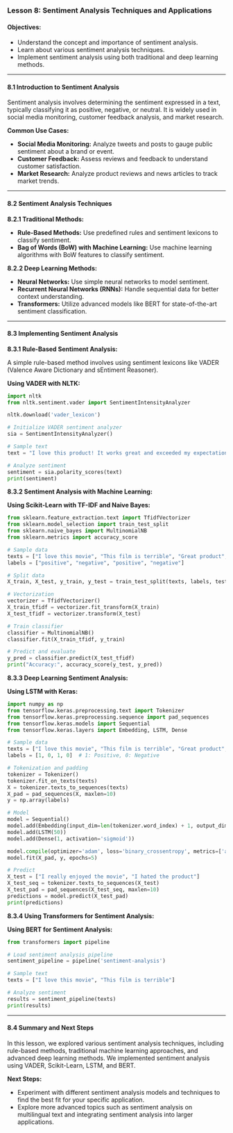 ### Lesson 8: Sentiment Analysis Techniques and Applications

#### Objectives:

- Understand the concept and importance of sentiment analysis.
- Learn about various sentiment analysis techniques.
- Implement sentiment analysis using both traditional and deep learning methods.

---

#### 8.1 Introduction to Sentiment Analysis

Sentiment analysis involves determining the sentiment expressed in a text, typically classifying it as positive, negative, or neutral. It is widely used in social media monitoring, customer feedback analysis, and market research.

**Common Use Cases:**

- **Social Media Monitoring:** Analyze tweets and posts to gauge public sentiment about a brand or event.
- **Customer Feedback:** Assess reviews and feedback to understand customer satisfaction.
- **Market Research:** Analyze product reviews and news articles to track market trends.

---

#### 8.2 Sentiment Analysis Techniques

**8.2.1 Traditional Methods:**

- **Rule-Based Methods:** Use predefined rules and sentiment lexicons to classify sentiment.
- **Bag of Words (BoW) with Machine Learning:** Use machine learning algorithms with BoW features to classify sentiment.

**8.2.2 Deep Learning Methods:**

- **Neural Networks:** Use simple neural networks to model sentiment.
- **Recurrent Neural Networks (RNNs):** Handle sequential data for better context understanding.
- **Transformers:** Utilize advanced models like BERT for state-of-the-art sentiment classification.

---

#### 8.3 Implementing Sentiment Analysis

**8.3.1 Rule-Based Sentiment Analysis:**

A simple rule-based method involves using sentiment lexicons like VADER (Valence Aware Dictionary and sEntiment Reasoner).

**Using VADER with NLTK:**

```python
import nltk
from nltk.sentiment.vader import SentimentIntensityAnalyzer

nltk.download('vader_lexicon')

# Initialize VADER sentiment analyzer
sia = SentimentIntensityAnalyzer()

# Sample text
text = "I love this product! It works great and exceeded my expectations."

# Analyze sentiment
sentiment = sia.polarity_scores(text)
print(sentiment)
```

**8.3.2 Sentiment Analysis with Machine Learning:**

**Using Scikit-Learn with TF-IDF and Naive Bayes:**

```python
from sklearn.feature_extraction.text import TfidfVectorizer
from sklearn.model_selection import train_test_split
from sklearn.naive_bayes import MultinomialNB
from sklearn.metrics import accuracy_score

# Sample data
texts = ["I love this movie", "This film is terrible", "Great product", "I did not like the movie"]
labels = ["positive", "negative", "positive", "negative"]

# Split data
X_train, X_test, y_train, y_test = train_test_split(texts, labels, test_size=0.2, random_state=42)

# Vectorization
vectorizer = TfidfVectorizer()
X_train_tfidf = vectorizer.fit_transform(X_train)
X_test_tfidf = vectorizer.transform(X_test)

# Train classifier
classifier = MultinomialNB()
classifier.fit(X_train_tfidf, y_train)

# Predict and evaluate
y_pred = classifier.predict(X_test_tfidf)
print("Accuracy:", accuracy_score(y_test, y_pred))
```

**8.3.3 Deep Learning Sentiment Analysis:**

**Using LSTM with Keras:**

```python
import numpy as np
from tensorflow.keras.preprocessing.text import Tokenizer
from tensorflow.keras.preprocessing.sequence import pad_sequences
from tensorflow.keras.models import Sequential
from tensorflow.keras.layers import Embedding, LSTM, Dense

# Sample data
texts = ["I love this movie", "This film is terrible", "Great product", "I did not like the movie"]
labels = [1, 0, 1, 0]  # 1: Positive, 0: Negative

# Tokenization and padding
tokenizer = Tokenizer()
tokenizer.fit_on_texts(texts)
X = tokenizer.texts_to_sequences(texts)
X_pad = pad_sequences(X, maxlen=10)
y = np.array(labels)

# Model
model = Sequential()
model.add(Embedding(input_dim=len(tokenizer.word_index) + 1, output_dim=50, input_length=10))
model.add(LSTM(50))
model.add(Dense(1, activation='sigmoid'))

model.compile(optimizer='adam', loss='binary_crossentropy', metrics=['accuracy'])
model.fit(X_pad, y, epochs=5)

# Predict
X_test = ["I really enjoyed the movie", "I hated the product"]
X_test_seq = tokenizer.texts_to_sequences(X_test)
X_test_pad = pad_sequences(X_test_seq, maxlen=10)
predictions = model.predict(X_test_pad)
print(predictions)
```

**8.3.4 Using Transformers for Sentiment Analysis:**

**Using BERT for Sentiment Analysis:**

```python
from transformers import pipeline

# Load sentiment analysis pipeline
sentiment_pipeline = pipeline('sentiment-analysis')

# Sample text
texts = ["I love this movie", "This film is terrible"]

# Analyze sentiment
results = sentiment_pipeline(texts)
print(results)
```

---

#### 8.4 Summary and Next Steps

In this lesson, we explored various sentiment analysis techniques, including rule-based methods, traditional machine learning approaches, and advanced deep learning methods. We implemented sentiment analysis using VADER, Scikit-Learn, LSTM, and BERT.

**Next Steps:**

- Experiment with different sentiment analysis models and techniques to find the best fit for your specific application.
- Explore more advanced topics such as sentiment analysis on multilingual text and integrating sentiment analysis into larger applications.
